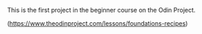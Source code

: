 This is the first project in the beginner course on the Odin Project.

(https://www.theodinproject.com/lessons/foundations-recipes)